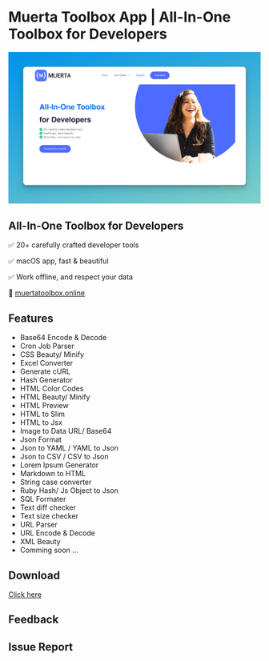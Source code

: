 # Muerta Toolbox App | All-In-One Toolbox for Developers

<p align="center">
  <a href="https://muertatoolbox.online/"><img src="/profile/images/Muerta.png?raw=true" alt="Muerta Toolbox App | All-In-One Toolbox for Developers"></a>
</p>

## All-In-One Toolbox for Developers
✅ 20+ carefully crafted developer tools

✅ macOS app, fast & beautiful

✅ Work offline, and respect your data

🎯 [muertatoolbox.online](https://muertatoolbox.online/)

## Features

- Base64 Encode & Decode
- Cron Job Parser
- CSS Beauty/ Minify
- Excel Converter
- Generate cURL
- Hash Generator
- HTML Color Codes
- HTML Beauty/ Minify
- HTML Preview
- HTML to Slim
- HTML to Jsx
- Image to Data URL/ Base64
- Json Format
- Json to YAML / YAML to Json
- Json to CSV / CSV to Json
- Lorem Ipsum Generator
- Markdown to HTML
- String case converter
- Ruby Hash/ Js Object to Json
- SQL Formater
- Text diff checker
- Text size checker
- URL Parser
- URL Encode & Decode
- XML Beauty
- Comming soon ...

## Download

[Click here](https://muertatoolbox.online/download/)

## Feedback

## Issue Report
